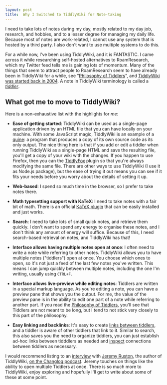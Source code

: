 ```yaml
---
layout: post
title:  Why I Switched to TiddlyWiki for Note-taking
---
```


I need to take lots of notes during my day, mostly related to my day job, research, and hobbies, and to a lesser degree for managing my daily life. Because most of  notes are work-related, I cannot use any system that is hosted by a third party. I also don't want to use multiple systems to do this. 

For a while now, I've been using TiddlyWiki, and it is FANTASTIC. I came across it while researching self-hosted alternatives to RoamResearch, which my Twitter feed tells me is gaining lots of momentum. Many of the things that seem to attract people to RoamResearch seem to have already been in TiddlyWiki for a while, see "[Philosophy of Tiddlers](https://tiddlywiki.com/#Philosophy%20of%20Tiddlers)", and [TiddlyWiki was started back in 2004](https://en.wikipedia.org/wiki/TiddlyWiki). A note in TiddlyWiki terminology is called a *[tiddler](https://tiddlywiki.com/#Tiddlers)*.

## What got me to move to TiddlyWiki?

Here is a non-exhaustive list with the highlights for *me*:

* **Ease of getting started**: TiddlyWiki can be used as a single-page application driven by an HTML file that you can have locally on your machine. With some JavaScript magic, TiddlyWiki is an example of a [quine](https://tiddlywiki.com/#Quine): a program that produces a copy of its own source code as its only output. The nice thing here is that if you add or edit a tiddler when running TiddlyWiki as a single-page HTML and save the resulting file, you'll get a copy of your wiki with the changes. If you happen to use Firefox, then you can the [TiddlyFox](https://tiddlywiki.com/static/Saving%2520with%2520TiddlyFox.html) plugin so that you're always modifying the same file. There are other ways to use TiddlyWiki (I use it as  Node.js package), but the ease of trying it out means you can see if it fits your needs before you worry about the details of setting it up.

* **Web-based**: I spend so much time in the browser, so I prefer to take notes there. 

* **Math typesetting support with KaTeX**: I need to take notes with a fair bit of math. There is an official [KaTeX plugin](https://tiddlywiki.com/static/KaTeX%2520Plugin.html) that can be easily installed and just works. 

* **Search**: I need to take lots of small quick notes, and retrieve them quickly. I don't want to spend any energy to organise these notes, and I don't think any amount of energy will suffice. Because of this, I need search-based retrieval on notes, and TiddlyWiki has that!

* **Interface allows having multiple notes open at once**: I often need to write a note while referring to other notes. TiddlyWiki allows you to have multiple notes ("tiddlers") open at once. You choose which ones to open, so it's not just a feed of the last few notes you've written.  This means I can jump quickly between multiple notes, including the one I'm writing, usually using `CTRL+F`. 

* **Interface allows live-preview while editing notes**: Tiddlers are written in a special markup language. As you're editing a note, you can have a preview pane that shows you the output. For me, the value of the preview pane is in the ability to edit one part of a note while referring to another part. If you read the [Philosophy of Tiddlers](https://tiddlywiki.com/#Philosophy%20of%20Tiddlers), you'll see that Tiddlers are not meant to be long, but I tend to not stick very closely to this part of the philosophy.

* **Easy linking and backlinks**: It's easy to create [links between tiddlers](https://tiddlywiki.com/#TiddlerLinks), and a tiddler is aware of other tiddlers that link to it. Similar to search, this also saves you the need to organize tiddlers, you can just establish ad-hoc links between tidddlers as needed and [inspect](https://tiddlywiki.com/#InfoPanel) connections between tiddlers as necessary.


I would recommend listing to an [interview](https://changelog.com/podcast/196) with [Jeremy Ruston](https://jermolene.com/), the author of TiddlyWiki, [on the Changlog podcast](https://changelog.com/podcast/196). Jeremy touches on things like the ability to open multiple Tiddlers at once. There is so much more to TiddlyWiki, enjoy exploring and hopefully I'll get to write about some of these at some point.
